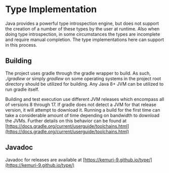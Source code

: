 # Type Implementation

Java provides a powerful type introspection engine, but does not support the creation of a number of these types by the user at runtime.
Also when doing type introspection, in some circumstances the types are incomplete and require manual completion.
The type implementations here can support in this process.

## Building

The project uses gradle through the gradle wrapper to build.
As such,  _./gradlew_  or simply  _gradlew_ on some operating systems in the project root directory should be utilized for building.
Any Java 8+ JVM can be utilized to run gradle itself.

Building and test execution use different JVM releases which encompass all of versions 8 through 17.
If gradle does not detect a JVM for that release version, it will attempt to download it.
Running a build for the first time can take a considerable amount of time depending on bandwidth to download the JVMs.
Further details on this behavior can be found at [https://docs.gradle.org/current/userguide/toolchains.html](https://docs.gradle.org/current/userguide/toolchains.html)

## Javadoc

Javadoc for releases are available at [https://kemuri-9.github.io/type/](https://kemuri-9.github.io/type/)
